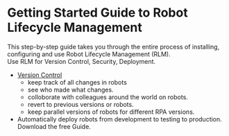 # Getting Started Guide to Robot Lifecycle Management  
This step-by-step guide takes you through the entire process of installing, configuring and use Robot Lifecycle Management (RLM).  
Use RLM  for Version Control, Security, Deployment.
* [Version Control](https://en.wikipedia.org/wiki/Version_control)
   * keep track of all changes in robots 
   * see who made what changes.  
   * colloborate with colleagues around the world on robots.
   * revert to previous versions or robots.
   * keep parallel versions of robots for different RPA versions.
 * Automatically deploy robots from development to testing to production.  
 Download the free Guide.
